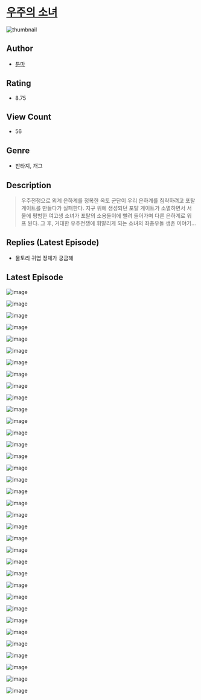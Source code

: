 # [우주의 소녀](https://comic.naver.com/challenge/list?titleId=810714)
![thumbnail](https://image-comic.pstatic.net/user_contents_data/challenge_comic/2023/05/24/366835/upload_3905858035351237217_480x623.jpeg)

## Author
- [툰마](https://comic.naver.com/artistTitle?id=366835)

## Rating
- 8.75

## View Count
- 56

## Genre
- 판타지, 개그

## Description
> 우주전쟁으로 외계 은하계를 정복한 옥토 군단이 우리 은하계를 침략하려고 포탈 게이트를 만들다가 실패한다. 지구 위에 생성되던 포탈 게이트가 소멸하면서 서울에 평범한 여고생 소녀가 포탈의 소용돌이에 빨려 들어가며 다른 은하계로 워프 된다. 그 후, 거대한 우주전쟁에 휘말리게 되는 소녀의 좌충우돌 생존 이야기...

## Replies (Latest Episode)
- 물토리 귀엽 정체가 궁금해

## Latest Episode
![image](https://image-comic.pstatic.net/user_contents_data/challenge_comic/2023/05/24/366835/upload_7090465929589437026.jpeg)

![image](https://image-comic.pstatic.net/user_contents_data/challenge_comic/2023/05/24/366835/upload_3833469522622427696.jpeg)

![image](https://image-comic.pstatic.net/user_contents_data/challenge_comic/2023/05/24/366835/upload_3558744421219776614.jpeg)

![image](https://image-comic.pstatic.net/user_contents_data/challenge_comic/2023/05/24/366835/upload_7221071432019097655.jpeg)

![image](https://image-comic.pstatic.net/user_contents_data/challenge_comic/2023/05/24/366835/upload_3979270232029356340.jpeg)

![image](https://image-comic.pstatic.net/user_contents_data/challenge_comic/2023/05/24/366835/upload_3847816134206239539.jpeg)

![image](https://image-comic.pstatic.net/user_contents_data/challenge_comic/2023/05/24/366835/upload_3546359535971219556.jpeg)

![image](https://image-comic.pstatic.net/user_contents_data/challenge_comic/2023/05/24/366835/upload_7364855674879238500.jpeg)

![image](https://image-comic.pstatic.net/user_contents_data/challenge_comic/2023/05/24/366835/upload_7005687011891950640.jpeg)

![image](https://image-comic.pstatic.net/user_contents_data/challenge_comic/2023/05/24/366835/upload_3775249281732195172.jpeg)

![image](https://image-comic.pstatic.net/user_contents_data/challenge_comic/2023/05/24/366835/upload_3904729944255717945.jpeg)

![image](https://image-comic.pstatic.net/user_contents_data/challenge_comic/2023/05/24/366835/upload_7364286124350006323.jpeg)

![image](https://image-comic.pstatic.net/user_contents_data/challenge_comic/2023/05/24/366835/upload_7291387600763893557.jpeg)

![image](https://image-comic.pstatic.net/user_contents_data/challenge_comic/2023/05/24/366835/upload_3690527491307811686.jpeg)

![image](https://image-comic.pstatic.net/user_contents_data/challenge_comic/2023/05/24/366835/upload_3617855472857659747.jpeg)

![image](https://image-comic.pstatic.net/user_contents_data/challenge_comic/2023/05/24/366835/upload_7378641322459018808.jpeg)

![image](https://image-comic.pstatic.net/user_contents_data/challenge_comic/2023/05/24/366835/upload_7005693587399979105.jpeg)

![image](https://image-comic.pstatic.net/user_contents_data/challenge_comic/2023/05/24/366835/upload_7148964338499465781.jpeg)

![image](https://image-comic.pstatic.net/user_contents_data/challenge_comic/2023/05/24/366835/upload_7364287201665167460.jpeg)

![image](https://image-comic.pstatic.net/user_contents_data/challenge_comic/2023/05/24/366835/upload_7090412264845619557.jpeg)

![image](https://image-comic.pstatic.net/user_contents_data/challenge_comic/2023/05/24/366835/upload_7291434888373547056.jpeg)

![image](https://image-comic.pstatic.net/user_contents_data/challenge_comic/2023/05/24/366835/upload_3631362985250992227.jpeg)

![image](https://image-comic.pstatic.net/user_contents_data/challenge_comic/2023/05/24/366835/upload_3760612776082617141.jpeg)

![image](https://image-comic.pstatic.net/user_contents_data/challenge_comic/2023/05/24/366835/upload_7219330891458360113.jpeg)

![image](https://image-comic.pstatic.net/user_contents_data/challenge_comic/2023/05/24/366835/upload_7305182979884005681.jpeg)

![image](https://image-comic.pstatic.net/user_contents_data/challenge_comic/2023/05/24/366835/upload_4134978675016885047.jpeg)

![image](https://image-comic.pstatic.net/user_contents_data/challenge_comic/2023/05/24/366835/upload_3474583609358758710.jpeg)

![image](https://image-comic.pstatic.net/user_contents_data/challenge_comic/2023/05/24/366835/upload_3847539950646288738.jpeg)

![image](https://image-comic.pstatic.net/user_contents_data/challenge_comic/2023/05/24/366835/upload_3545284221464568931.jpeg)

![image](https://image-comic.pstatic.net/user_contents_data/challenge_comic/2023/05/24/366835/upload_3977912360921938230.jpeg)

![image](https://image-comic.pstatic.net/user_contents_data/challenge_comic/2023/05/24/366835/upload_7089854592520960309.jpeg)

![image](https://image-comic.pstatic.net/user_contents_data/challenge_comic/2023/05/24/366835/upload_7219894958083290169.jpeg)

![image](https://image-comic.pstatic.net/user_contents_data/challenge_comic/2023/05/24/366835/upload_3487301660356784949.jpeg)

![image](https://image-comic.pstatic.net/user_contents_data/challenge_comic/2023/05/24/366835/upload_7293125933733929571.jpeg)

![image](https://image-comic.pstatic.net/user_contents_data/challenge_comic/2023/05/24/366835/upload_3833465120368059237.jpeg)

